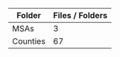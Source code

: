 | Folder   |   Files / Folders |
|----------|-------------------|
| MSAs     |                 3 |
| Counties |                67 |